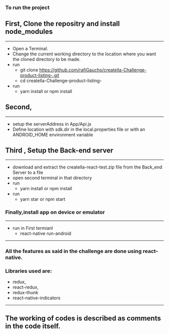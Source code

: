 ### To run the project



## First, Clone the repositry and install node_modules
--------
  - Open a Terminal.  
  - Change the current working directory to the location where you want the cloned directory to be made.
  - run
    - git clone  https://github.com/rafiGaucho/creatella-Challenge-product-listing-.git
    - cd creatella-Challenge-product-listing-
  - run
    - yarn install or npm install

## Second,
--------
  - setup the serverAddress in App/Api.js
  - Define location with sdk.dir in the local.properties file or with an ANDROID_HOME environment variable

## Third ,  Setup the Back-end server
  -------
  - download and extract the creatella-react-test.zip file from the Back_end Server to a file
  - open second terminal in that directory
  - run
     - yarn install or npm install
  - run
     - yarn star  or npm start


###  Finally,install app on device or emulator
--------
  - run in First termianl
     - react-native run-android


------

### All the features  as said in the challenge are done using react-native.
### Libraries used are:
  - redux,
  - react-redux,
  - redux-thunk  
  - react-native-indicators

----

## The working of codes is described as comments in the code itself.
